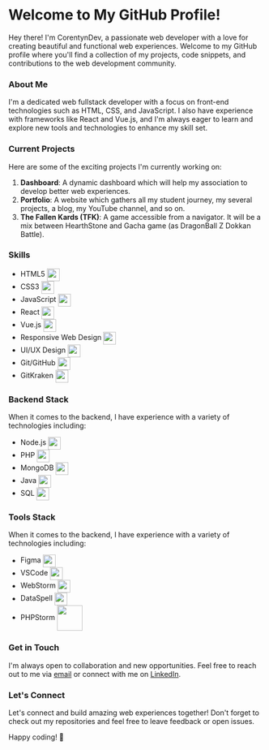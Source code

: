 # Welcome to My GitHub Profile!

Hey there! I'm CorentynDev, a passionate web developer with a love for creating beautiful and functional web experiences. Welcome to my GitHub profile where you'll find a collection of my projects, code snippets, and contributions to the web development community.

### About Me
I'm a dedicated web fullstack developer with a focus on front-end technologies such as HTML, CSS, and JavaScript. I also have experience with frameworks like React and Vue.js, and I'm always eager to learn and explore new tools and technologies to enhance my skill set.

### Current Projects
Here are some of the exciting projects I'm currently working on:

1. **Dashboard**: A dynamic dashboard which will help my association to develop better web experiences.
2. **Portfolio**: A website which gathers all my student journey, my several projects, a blog, my YouTube channel, and so on.
3. **The Fallen Kards (TFK)**: A game accessible from a navigator. It will be a mix between HearthStone and Gacha game (as DragonBall Z Dokkan Battle).

### Skills

- HTML5 <img src="https://github.com/CorentynDev/CorentynDev/assets/168633485/59b4156d-16f5-4fb3-86f7-f1f84e7c3a41" width="25" height="25" align="center"/>
- CSS3 <img src="https://github.com/CorentynDev/CorentynDev/assets/168633485/4f744883-d9b1-4067-91cb-0b6f3f17fda3" width="25" height="25" align="center"/>
- JavaScript <img src="https://github.com/CorentynDev/CorentynDev/assets/168633485/4a053042-814c-4efe-b1a5-28d3afe5862f" width="25" height="25" align="center"/>
- React <img src="https://github.com/CorentynDev/CorentynDev/assets/168633485/7865026e-779f-4e76-a2f4-cb35816c2c23" width="25" height="25" align="center"/>
- Vue.js <img src="https://github.com/CorentynDev/CorentynDev/assets/168633485/efecce08-d4f7-4f96-9ef2-9dba50fc09f3" width="25" height="25" align="center"/>
- Responsive Web Design <img src="https://github.com/CorentynDev/CorentynDev/assets/168633485/5b96b981-8d4a-433f-997d-bc1aebe155e5" width="25" height="25" align="center"/>
- UI/UX Design <img src="https://github.com/CorentynDev/CorentynDev/assets/168633485/be0c1a44-7cc4-4ed7-9ad3-1e498638f14b" width="25" height="25" align="center"/>
- Git/GitHub <img src="https://github.com/CorentynDev/CorentynDev/assets/168633485/69ffc5ed-287f-4f14-828d-2cdd0f1a3c46" width="25" height="25" align="center"/>
- GitKraken <img src="https://github.com/CorentynDev/CorentynDev/assets/168633485/9880e52e-839b-45c6-9ca2-b1ff026ea468" width="25" height="25" align="center"/>

### Backend Stack
When it comes to the backend, I have experience with a variety of technologies including:
- Node.js <img src="https://github.com/CorentynDev/CorentynDev/assets/168633485/e8db5e48-6c13-4f52-98d7-21dffa5f12e3" width="25" height="25" align="center"/>
- PHP <img src="https://github.com/CorentynDev/CorentynDev/assets/168633485/76fbfb29-2120-4562-aba2-0416617dc18b" width="25" height="25" align="center"/>
- MongoDB <img src="https://github.com/CorentynDev/CorentynDev/assets/168633485/4cdca4e9-d656-41c3-af7f-e86915edeb22" width="25" height="25" align="center"/>
- Java <img src="https://github.com/CorentynDev/CorentynDev/assets/168633485/ab8d55e8-b4da-4723-826a-48db20c1f789" width="25" height="25" align="center"/>
- SQL <img src="https://github.com/CorentynDev/CorentynDev/assets/168633485/858da1a5-fc33-4a02-85b4-449704e5b1cc" width="25" height="25" align="center"/>

### Tools Stack
When it comes to the backend, I have experience with a variety of technologies including:
- Figma <img src="https://github.com/CorentynDev/CorentynDev/assets/168633485/1ebb6e9b-d44c-406f-8553-8e03d9281844" width="25" height="25" align="center"/>
- VSCode <img src="https://github.com/CorentynDev/CorentynDev/assets/168633485/ca2eea10-6854-4299-8d08-9151e3a0dc24" width="25" height="25" align="center"/>
- WebStorm <img src="https://blog.jetbrains.com/wp-content/uploads/2019/08/logo-3.png" width="25" height="25" align="center"/>
- DataSpell <img src="https://seeklogo.com/images/D/dataspell-logo-06435B9CF3-seeklogo.com.png" width="25" height="25" align="center"/>
- PHPStorm <img src="https://www.qbssoftware.fr/wp-content/uploads/2022/05/JetBrains-PHPStorm-300x300-1.png" width="50" height="50" align="center"/>

### Get in Touch
I'm always open to collaboration and new opportunities. Feel free to reach out to me via [email](mailto:corentyn.dev@gmail.com) or connect with me on [LinkedIn](https://linkedin.com/in/corentyn-hayer-b3b449262).

### Let's Connect
Let's connect and build amazing web experiences together! Don't forget to check out my repositories and feel free to leave feedback or open issues.

Happy coding! 🚀

